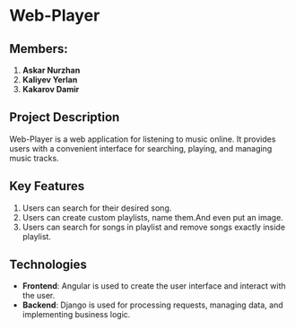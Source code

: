 # Web-Player

## Members:
1. **Askar Nurzhan**
2. **Kaliyev Yerlan**
3. **Kakarov Damir**

## Project Description
Web-Player is a web application for listening to music online. It provides users with a convenient interface for searching, playing, and managing music tracks.

## Key Features
1. Users can search for their desired song.
2. Users can create custom playlists, name them.And even put an image.
3. Users can search for songs in playlist and remove songs exactly inside playlist.

## Technologies
- **Frontend**: Angular is used to create the user interface and interact with the user.
- **Backend**: Django is used for processing requests, managing data, and implementing business logic.
